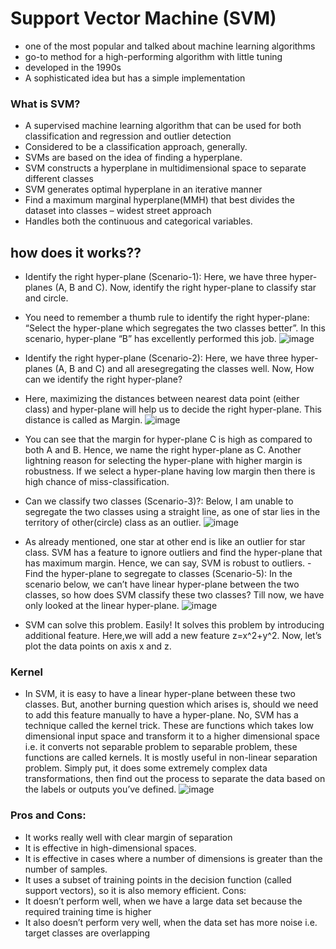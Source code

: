 # Support Vector Machine (SVM)
- one of the most popular and talked about machine learning algorithms
- go-to method for a high-performing algorithm with little tuning
- developed in the 1990s
- A sophisticated idea but has a simple implementation
### What is SVM?
- A supervised machine learning algorithm that can be used for both classification and regression and outlier detection
- Considered to be a classification approach, generally.
- SVMs are based on the idea of finding a hyperplane.
- SVM constructs a hyperplane in multidimensional space to separate different classes
- SVM generates optimal hyperplane in an iterative manner
- Find a maximum marginal hyperplane(MMH) that best divides the dataset into classes – widest street approach
- Handles both the continuous and categorical variables.



## how does it works??
- Identify the right hyper-plane (Scenario-1): Here, we have three hyper-planes (A, B and C). Now,  identify the right hyper-plane to classify star and circle.
- You need to remember a thumb rule to identify the right hyper-plane: “Select the hyper-plane  which segregates the two classes better”. In this scenario, hyper-plane “B” has excellently  performed this job.
![image](https://github.com/Selvam-DG/Machine_Learning_Techniques/assets/98681717/b93d0b10-fc4c-4dec-be13-836c0052ea72)


- Identify the right hyper-plane (Scenario-2): Here, we have three hyper-planes (A, B and C) and all aresegregating the classes well. Now, How can we identify the right hyper-plane?
- Here, maximizing the distances between nearest data point (either class) and hyper-plane will help us to  decide the right hyper-plane. This distance is called as Margin.
![image](https://github.com/Selvam-DG/Machine_Learning_Techniques/assets/98681717/2bdabf1c-5f98-4516-89b4-c48a83cd8671)

- You can see that the margin for hyper-plane C is high as compared to both A and B. Hence, we name  the right hyper-plane as C. Another lightning reason for selecting the hyper-plane with higher margin is robustness. If we select a hyper-plane having low margin then there is high chance of miss-classification.
- Can we classify two classes (Scenario-3)?: Below, I am unable to segregate the two classes using  a straight line, as one of star lies in the territory of other(circle) class as an outlier.
![image](https://github.com/Selvam-DG/Machine_Learning_Techniques/assets/98681717/eda4d8c3-4c1c-4fb0-b908-2e8c66319303)
- As already mentioned, one star at other end is like an outlier for star class. SVM has a feature to  ignore outliers and find the hyper-plane that has maximum margin. Hence, we can say, SVM is  robust to outliers.
-Find the hyper-plane to segregate to classes (Scenario-5): In the scenario below, we can’t have  linear hyper-plane between the two classes, so how does SVM classify these two classes? Till  now, we have only looked at the linear hyper-plane.
![image](https://github.com/Selvam-DG/Machine_Learning_Techniques/assets/98681717/d11e81db-bb3d-4ccf-b283-9a3d4252aa16)
- SVM can solve this problem. Easily! It solves this problem by introducing additional feature. Here,we will add a new feature z=x^2+y^2. Now, let’s plot the data points on axis x and z.







### Kernel
- In SVM, it is easy to have a linear hyper-plane between these two classes. But, another burning  question which arises is, should we need to add this feature manually to have a hyper-plane.
No, SVM has a technique called the kernel trick. These are functions which takes low dimensional  input space and transform it to a higher dimensional space i.e. it converts not separable problem  to separable problem, these functions are called kernels.
It is mostly useful in non-linear  separation problem. Simply put, it does some extremely complex data transformations, then find
out the process to separate the data based on the labels or outputs you’ve defined.
![image](https://github.com/Selvam-DG/Machine_Learning_Techniques/assets/98681717/d83a16a9-a232-4d98-942b-f94ac0aa8c81)

### Pros and Cons:
- It works really well with clear margin of separation
- It is effective in high-dimensional spaces.
- It is effective in cases where a number of dimensions is greater than the number of samples.
- It uses a subset of training points in the decision function (called support vectors), so it is also memory efficient.
Cons:
- It doesn’t perform well, when we have a large data set because the required training time is higher
- It also doesn’t perform very well, when the data set has more noise i.e. target classes are  overlapping





